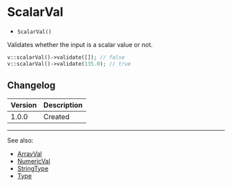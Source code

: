 # ScalarVal

- `ScalarVal()`

Validates whether the input is a scalar value or not.

```php
v::scalarVal()->validate([]); // false
v::scalarVal()->validate(135.0); // true
```

## Changelog

Version | Description
--------|-------------
  1.0.0 | Created

***
See also:

- [ArrayVal](ArrayVal.md)
- [NumericVal](NumericVal.md)
- [StringType](StringType.md)
- [Type](Type.md)
